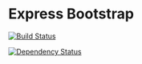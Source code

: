 Express Bootstrap
=================

[![Build Status](https://api.travis-ci.org/eusonic/express-bootstrap.png)](https://travis-ci.org/eusonic/express-bootstrap)

[![Dependency Status](https://david-dm.org/eusonic/express-bootstrap.png)](https://david-dm.org/eusonic/express-bootstrap)
